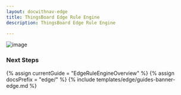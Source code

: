 ```yaml
---
layout: docwithnav-edge
title: ThingsBoard Edge Rule Engine
description: ThingsBoard Edge Rule Engine

---
```


![image](https://img.thingsboard.io/coming-soon.jpg)

### Next Steps

{% assign currentGuide = "EdgeRuleEngineOverview" %}
{% assign docsPrefix = "edge/" %}
{% include templates/edge/guides-banner-edge.md %}